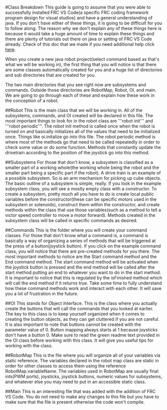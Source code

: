 #Class Breakdown
This guide is going to assume that you were able to successfully installed FRC VS Code(a specific FRC coding framework program design 
for visual studios) and have a general understanding of java. If you don't have either of these things, it is going to be difficult for 
you to follow along. The reason why we don't explain any of these things here is because it would take a huge amount of time to explain 
these things and there are plenty of tutorials out there on java or setting of FRC VS Code already. Check of this doc that we made if 
you need additional help click [here](https://docs.google.com/document/d/1u8_LrAfO6XVPyn7fh2uA1ldmiwVRVrZO-xOsBdCmuu0/edit).

When you create a new java robot project(select command based as that's what we will be working in), the first thing that you will notice 
is that there are some classes automatically created for you and a huge list of directories and sub directories that are created for you.

The two main directories that you see right now are subsystems and commands. Outside those directories are RobotMap, Robot, OI, and main. 
We are going to go through each of these and explain how these work in the conception of a robot.


##Robot
This is the main class that we will be working in. All of the subsystems, commands, and OI created will be declared in this file. The 
most important things to look for in the robot class are '''robot init''' and '''robot periodic'''. The robot init method is called once 
when the robot is turned on and basically initializes all of the values that need to be initialized once. Things like oi.initalize go 
into this file. The robot periodic method is where most of the methods go that need to be called repeatedly in order to check some value
or do some function. Methods that constantly update the drivetrain according to the position of the joystick go into this method. 

##Subsystems
For those that don't know, a subsystem is classified as a smaller part of a working whole(the working whole being the robot and the 
smaller part being a specific part if the robot). A drive train is an example of a possible subsystem. So is an arm mechanism for 
picking up cube objects. The basic outline of a subsystem is simple, really. If you look in the example subsystem class, you will see a 
mostly empty class with a constructor. To create a subsystem, pretty much all you have to do is create local public variables before 
the constructor(these can be specific motors used in the subsystem or solenoids), construct them within the constructor, and create 
methods within the class that use those variables(such as a method to tell a victor speed controller to move a motor forward). Methods 
created in the subsystem class will be called in specific commands as desired.

##Commands
This is the folder where you will create your command classes. For those that don't know what a command is, a command is basically a way 
of organizing a series of methods that will be triggered at the press of a button(joystick button). If you click on the example command 
class, you will notice that there are pre-created methods for you there. The most important methods to notice are the Start command 
method and the End command method. The start command method will be activated when the joystick button is pressed and the end method 
will be called after the start method putting an end to whatever you want to do in the start method. It is important to notice that this
is regulated by the isFinished method which will call the end method if it returns true. Take some time to fully understand how these 
command methods work and interact with each other. It will save you a lot of frustration in the future. 

##OI
This stands for *O*bject *I*nterface. This is the class where you actually create the buttons that will call the commands that you 
looked at earlier. The key to this class is to keep yourself organized when it comes to creating the button objects, as they can get 
cluttered if you are not careful. It is also important to note that buttons cannot be created with the parameter value of 0. Button 
mapping always starts at 1 because joysticks don't have a button 0. Make sure to read the green readme text provided in the OI class 
before working with this class. It will give you useful tips for working with the class.

##RobotMap
This is the file where you will organize all of your variables via static reference. The variables declared in the robot map class are 
static in order for other classes to access them using the reference RobotMap.variableName. The variables used in RobotMap are usually 
final ints(PWM ports), joysticks, joystick buttons, numeric values for subsystems, and whatever else you may need to put in an 
accessible static class.

##Main
This is an interesting file that was added with the addition of FRC VS Code. You do not need to make any changes to this file but you 
have to make sure that the file is present otherwise the code won't compile.
